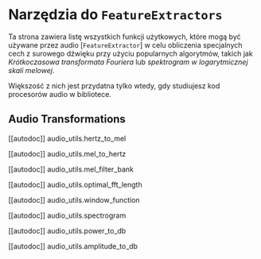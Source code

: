 <!--Copyright 2023 The HuggingFace Team. All rights reserved.

Licensed under the Apache License, Version 2.0 (the "License"); you may not use this file except in compliance with
the License. You may obtain a copy of the License at

http://www.apache.org/licenses/LICENSE-2.0

Unless required by applicable law or agreed to in writing, software distributed under the License is distributed on
an "AS IS" BASIS, WITHOUT WARRANTIES OR CONDITIONS OF ANY KIND, either express or implied. See the License for the
specific language governing permissions and limitations under the License.

⚠️ Note that this file is in Markdown but contain specific syntax for our doc-builder (similar to MDX) that may not be
rendered properly in your Markdown viewer.

-->

# Narzędzia do `FeatureExtractors`

Ta strona zawiera listę wszystkich funkcji użytkowych, które mogą być używane przez audio [`FeatureExtractor`] w celu obliczenia specjalnych cech z surowego dźwięku przy użyciu popularnych algorytmów, takich jak *Krótkoczasowa transformata Fouriera* lub *spektrogram w logarytmicznej skali melowej*.

Większość z nich jest przydatna tylko wtedy, gdy studiujesz kod procesorów audio w bibliotece.

## Audio Transformations

[[autodoc]] audio_utils.hertz_to_mel

[[autodoc]] audio_utils.mel_to_hertz

[[autodoc]] audio_utils.mel_filter_bank

[[autodoc]] audio_utils.optimal_fft_length

[[autodoc]] audio_utils.window_function

[[autodoc]] audio_utils.spectrogram

[[autodoc]] audio_utils.power_to_db

[[autodoc]] audio_utils.amplitude_to_db

